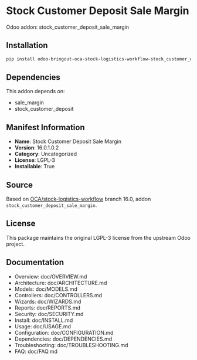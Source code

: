 # Stock Customer Deposit Sale Margin

Odoo addon: stock_customer_deposit_sale_margin

## Installation

```bash
pip install odoo-bringout-oca-stock-logistics-workflow-stock_customer_deposit_sale_margin
```

## Dependencies

This addon depends on:
- sale_margin
- stock_customer_deposit

## Manifest Information

- **Name**: Stock Customer Deposit Sale Margin
- **Version**: 16.0.1.0.2
- **Category**: Uncategorized
- **License**: LGPL-3
- **Installable**: True

## Source

Based on [OCA/stock-logistics-workflow](https://github.com/OCA/stock-logistics-workflow) branch 16.0, addon `stock_customer_deposit_sale_margin`.

## License

This package maintains the original LGPL-3 license from the upstream Odoo project.

## Documentation

- Overview: doc/OVERVIEW.md
- Architecture: doc/ARCHITECTURE.md
- Models: doc/MODELS.md
- Controllers: doc/CONTROLLERS.md
- Wizards: doc/WIZARDS.md
- Reports: doc/REPORTS.md
- Security: doc/SECURITY.md
- Install: doc/INSTALL.md
- Usage: doc/USAGE.md
- Configuration: doc/CONFIGURATION.md
- Dependencies: doc/DEPENDENCIES.md
- Troubleshooting: doc/TROUBLESHOOTING.md
- FAQ: doc/FAQ.md
